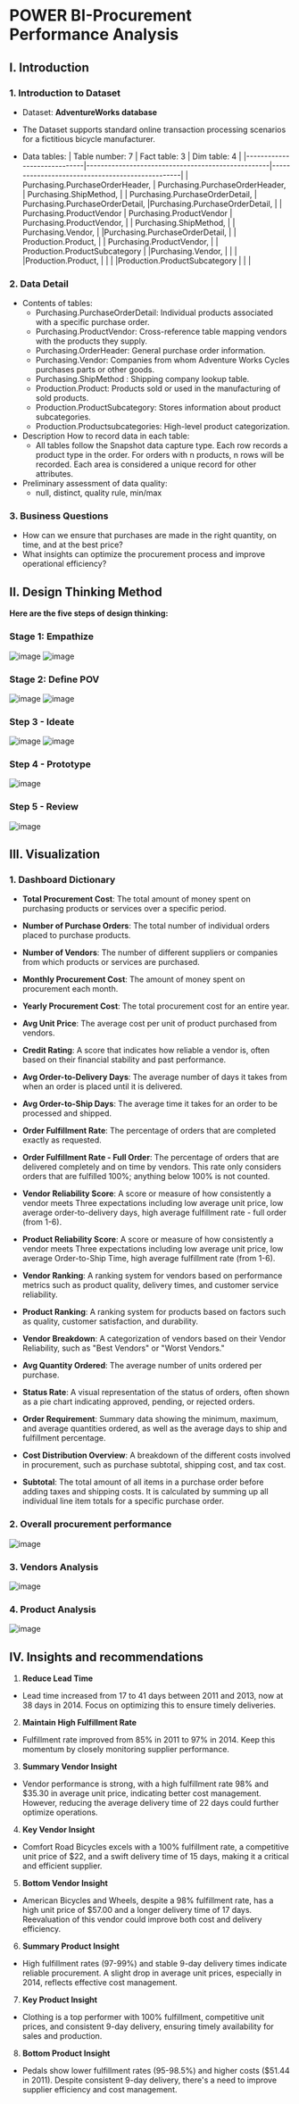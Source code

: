 # POWER BI-Procurement Performance Analysis
## I. Introduction
### 1. Introduction to Dataset
* Dataset: **AdventureWorks database**
- The Dataset supports standard online transaction processing scenarios for a fictitious bicycle manufacturer.

- Data tables:
    | Table number: 7             | Fact table: 3                                      | Dim table: 4                                      |
    |-----------------------------|---------------------------------------------------|-------------------------------------------------|
    | Purchasing.PurchaseOrderHeader,  | Purchasing.PurchaseOrderHeader,                  | Purchasing.ShipMethod,                           |
    | Purchasing.PurchaseOrderDetail, | Purchasing.PurchaseOrderDetail,                   |Purchasing.PurchaseOrderDetail,                   |
    | Purchasing.ProductVendor       | Purchasing.ProductVendor                          | Purchasing.ProductVendor,                        |
    | Purchasing.ShipMethod,  |                                                   | Purchasing.Vendor,                               |
    |Purchasing.PurchaseOrderDetail, |                                                   | Production.Product,                              |
    | Purchasing.ProductVendor,   |                                                   | Production.ProductSubcategory                    |
    |Purchasing.Vendor,       |                                                         |                                                |
     |Production.Product,       |                                                         |                                                |
    |Production.ProductSubcategory       |                                                |                                                |
  
### 2. Data Detail
- Contents of tables:
    - Purchasing.PurchaseOrderDetail: Individual products associated with a specific purchase order.
    - Purchasing.ProductVendor: Cross-reference table mapping vendors with the products they supply.
    - Purchasing.OrderHeader: General purchase order information.
    - Purchasing.Vendor: Companies from whom Adventure Works Cycles purchases parts or other goods.
    - Purchasing.ShipMethod : Shipping company lookup table.
    - Production.Product: Products sold or used in the manufacturing of sold products.
    - Production.ProductSubcategory: Stores information about product subcategories.
    - Production.Productsubcategories: High-level product categorization.
- Description How to record data in each table:
    - All tables follow the Snapshot data capture type. Each row records a product type in the order. For orders with n products, n rows will be recorded. Each area is considered a unique record for other attributes.
- Preliminary assessment of data quality:
    - null, distinct, quality rule, min/max
### 3. Business Questions
- How can we ensure that purchases are made in the right quantity, on time, and at the best price?
- What insights can optimize the procurement process and improve operational efficiency?
  
## II. Design Thinking Method
**Here are the five steps of design thinking:**
### Stage 1: Empathize 
![image](https://github.com/user-attachments/assets/71af896a-ce87-4906-9b36-fd93692bf99a)
![image](https://github.com/user-attachments/assets/010e1e29-825d-4f6c-b7f3-b8d8a11c4281)


### Stage 2: Define POV 
![image](https://github.com/user-attachments/assets/108d1624-9a64-440e-9e94-48dfa575924a)
![image](https://github.com/user-attachments/assets/0ddf6534-3e0a-4129-afff-43a8f4206684)


### Step 3 - Ideate
![image](https://github.com/user-attachments/assets/29d02d59-4c91-4598-b523-3ab1c0ee7f11)
![image](https://github.com/user-attachments/assets/a3f0ab3d-8370-4f1e-98e8-ae662b2448a7)


### Step 4 - Prototype
![image](https://github.com/user-attachments/assets/04236226-ebcc-42a2-9323-85e1c3f298a7)

### Step 5 - Review
![image](https://github.com/user-attachments/assets/98330772-b751-4cd4-9d00-0a0e52692b7e)


## III. Visualization
### 1. Dashboard Dictionary
- **Total Procurement Cost**: The total amount of money spent on purchasing products or services over a specific period.

- **Number of Purchase Orders**:  The total number of individual orders placed to purchase products.

- **Number of Vendors**: The number of different suppliers or companies from which products or services are purchased.

- **Monthly Procurement Cost**: The amount of money spent on procurement each month.

- **Yearly Procurement Cost**: The total procurement cost for an entire year.

- **Avg Unit Price**: The average cost per unit of product purchased from vendors.

- **Credit Rating**: A score that indicates how reliable a vendor is, often based on their financial stability and past performance.

- **Avg Order-to-Delivery Days**: The average number of days it takes from when an order is placed until it is delivered.

- **Avg Order-to-Ship Days**: The average time it takes for an order to be processed and shipped.

- **Order Fulfillment Rate**: The percentage of orders that are completed exactly as requested.

- **Order Fulfillment Rate - Full Order**: The percentage of orders that are delivered completely and on time by vendors. This rate only considers orders that are fulfilled 100%; anything below 100% is not counted.

- **Vendor Reliability Score**: A score or measure of how consistently a vendor meets Three expectations including low average unit price, low average order-to-delivery days, high average fulfillment rate - full order (from 1-6).

- **Product Reliability Score**: A score or measure of how consistently a vendor meets Three expectations including low average unit price, low average Order-to-Ship Time, high average fulfillment rate (from 1-6).

- **Vendor Ranking**: A ranking system for vendors based on performance metrics such as product quality, delivery times, and customer service reliability.

- **Product Ranking**: A ranking system for products based on factors such as quality, customer satisfaction, and durability.

- **Vendor Breakdown**: A categorization of vendors based on their Vendor Reliability, such as "Best Vendors" or "Worst Vendors."

- **Avg Quantity Ordered**: The average number of units ordered per purchase.

- **Status Rate**: A visual representation of the status of orders, often shown as a pie chart indicating approved, pending, or rejected orders.

- **Order Requirement**: Summary data showing the minimum, maximum, and average quantities ordered, as well as the average days to ship and fulfillment percentage.

- **Cost Distribution Overview**: A breakdown of the different costs involved in procurement, such as purchase subtotal, shipping cost, and tax cost.

- **Subtotal**: The total amount of all items in a purchase order before adding taxes and shipping costs. It is calculated by summing up all individual line item totals for a specific purchase order.


### 2. Overall procurement performance
![image](https://github.com/user-attachments/assets/ab13d4a3-bfb7-433c-8614-da429b9741ca)

### 3. Vendors Analysis
![image](https://github.com/user-attachments/assets/77e308c2-fce1-4107-b7fa-d5cd09464d47)

### 4. Product Analysis
![image](https://github.com/user-attachments/assets/76edfe57-4397-490f-98e5-3172ca1777ca)

## IV. Insights and recommendations 
1. **Reduce Lead Time**  
- Lead time increased from 17 to 41 days between 2011 and 2013, now at 38 days in 2014. Focus on optimizing this to ensure timely deliveries.

2. **Maintain High Fulfillment Rate**  
- Fulfillment rate improved from 85% in 2011 to 97% in 2014. Keep this momentum by closely monitoring supplier performance.

3. **Summary Vendor Insight**  
- Vendor performance is strong, with a high fulfillment rate 98% and $35.30 in average unit price, indicating better cost management. However, reducing the average delivery time of 22 days could further optimize operations.

4. **Key Vendor Insight**  
- Comfort Road Bicycles excels with a 100% fulfillment rate, a competitive unit price of $22, and a swift delivery time of 15 days, making it a critical and efficient supplier.

5. **Bottom Vendor Insight**  
- American Bicycles and Wheels, despite a 98% fulfillment rate, has a high unit price of $57.00 and a longer delivery time of 17 days. Reevaluation of this vendor could improve both cost and delivery efficiency.

6. **Summary Product Insight**  
- High fulfillment rates (97-99%) and stable 9-day delivery times indicate reliable procurement. A slight drop in average unit prices, especially in 2014, reflects effective cost management.

7. **Key Product Insight**  
- Clothing is a top performer with 100% fulfillment, competitive unit prices, and consistent 9-day delivery, ensuring timely availability for sales and production.

8. **Bottom Product Insight**  
- Pedals show lower fulfillment rates (95-98.5%) and higher costs ($51.44 in 2011). Despite consistent 9-day delivery, there's a need to improve supplier efficiency and cost management.

